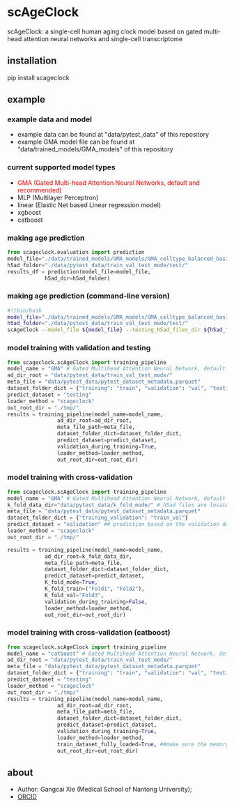 # scAgeClock
scAgeClock: a single-cell human aging clock model based on gated multi-head attention neural networks and single-cell transcriptome
## installation
pip install scageclock
## example
### example data and model
- example data can be found at "data/pytest_data" of this repository
- example GMA model file can be found at "data/trained_models/GMA_models" of this repository

### current supported model types
- <span style="color:red"> GMA (Gated Multi-head Attention Neural Networks, default and recommended)</span>
- MLP (Multilayer Perceptron)
- linear (Elastic Net based Linear regression model)
- xgboost 
- catboost

### making age prediction
```python
from scageclock.evaluation import prediction
model_file="./data/trained_models/GMA_models/GMA_celltype_balanced_basicRun.pth"
h5ad_folder="./data/pytest_data/train_val_test_mode/test/"
results_df = prediction(model_file=model_file,
		    h5ad_dir=h5ad_folder)
```
### making age prediction (command-line version)
```bash
#!/bin/bash
model_file="./data/trained_models/GMA_models/GMA_celltype_balanced_basicRun.pth"
h5ad_folder="./data/pytest_data/train_val_test_mode/test/"
scAgeClock --model_file ${model_file} --testing_h5ad_files_dir ${h5ad_folder} --output_file './tmp/test_predicted.xlsx'
```

### model training with validation and testing
```python
from scageclock.scAgeClock import training_pipeline
model_name = "GMA" # Gated Multihead Attention Neural Network, default model of scAgeClock
ad_dir_root = "data/pytest_data/train_val_test_mode/"
meta_file = "data/pytest_data/pytest_dataset_metadata.parquet"
dataset_folder_dict = {"training": "train", "validation": "val", "testing": "test"}
predict_dataset = "testing"
loader_method = "scageclock"
out_root_dir = "./tmp/"
results = training_pipeline(model_name=model_name,
			    ad_dir_root=ad_dir_root,
			    meta_file_path=meta_file,
			    dataset_folder_dict=dataset_folder_dict,
			    predict_dataset=predict_dataset,
			    validation_during_training=True,
			    loader_method=loader_method,
			    out_root_dir=out_root_dir)
```

### model training with cross-validation
```python
from scageclock.scAgeClock import training_pipeline
model_name = "GMA" # Gated Multihead Attention Neural Network, default model of scAgeClock
k_fold_data_dir="data/pytest_data/k_fold_mode/" # h5ad files are located at train_val/Fold1; train_val/Fold2; train_val/Fold3
meta_file = "data/pytest_data/pytest_dataset_metadata.parquet"
dataset_folder_dict = {"training_validation": "train_val"}
predict_dataset = "validation" ## prediction based on the validation dataset
loader_method = "scageclock"
out_root_dir = "./tmp/"

results = training_pipeline(model_name=model_name,
			ad_dir_root=k_fold_data_dir,
			meta_file_path=meta_file,
			dataset_folder_dict=dataset_folder_dict,
			predict_dataset=predict_dataset,
			K_fold_mode=True,
			K_fold_train=("Fold1", "Fold2"),
			K_fold_val="Fold3",
			validation_during_training=False,
			loader_method=loader_method,
			out_root_dir=out_root_dir)
```

### model training with cross-validation (catboost)
```python
from scageclock.scAgeClock import training_pipeline
model_name = "catboost" # Gated Multihead Attention Neural Network, default model of scAgeClock
ad_dir_root = "data/pytest_data/train_val_test_mode/"
meta_file = "data/pytest_data/pytest_dataset_metadata.parquet"
dataset_folder_dict = {"training": "train", "validation": "val", "testing": "test"}
predict_dataset = "testing"
loader_method = "scageclock"
out_root_dir = "./tmp/"
results = training_pipeline(model_name=model_name,
			    ad_dir_root=ad_dir_root,
			    meta_file_path=meta_file,
			    dataset_folder_dict=dataset_folder_dict,
			    predict_dataset=predict_dataset,
			    validation_during_training=True,
			    loader_method=loader_method,
			    train_dataset_fully_loaded=True, ##make sure the memory is enough
			    out_root_dir=out_root_dir)

```
## about
- Author: Gangcai Xie (Medical School of Nantong University); 
- [ORCID](https://orcid.org/0000-0002-8286-2987)
